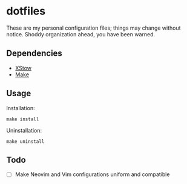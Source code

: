 # dotfiles

These are my personal configuration files; things may change without notice. Shoddy organization ahead, you have been warned.

## Dependencies

- [XStow](https://xstow.sourceforge.net/)
- [Make](https://www.gnu.org/software/make/)

## Usage

Installation:

```
make install
```

Uninstallation:

```
make uninstall
```

## Todo

- [ ] Make Neovim and Vim configurations uniform and compatible
